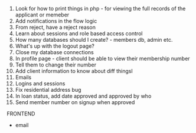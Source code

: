 1. Look for how to print things in php - for viewing the full records of the applicant or memeber
2. Add notifications in the flow logic
3. From reject, have a reject reason
4. Learn about sessions and role based access control
5. How many databases should I create? - members db, admin etc.
6. What's up with the logout page?
7. Close my database connections
8. In profile page - client should be able to view their membership number
9. Tell them to change their number
10. Add client information to know about diff thingsl
11. Emails
12. Logins and sessions
13. Fix residential address bug
14. In loan status, add date approved and approved by who
15. Send member number on signup when approved



FRONTEND
- email
